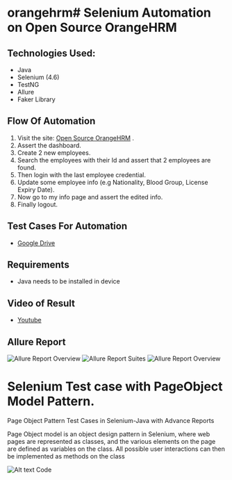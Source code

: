 # orangehrm# Selenium Automation on Open Source OrangeHRM 

## Technologies Used:
  - Java
  - Selenium (4.6)
  - TestNG
  - Allure
  - Faker Library


## Flow Of Automation
  1. Visit the site: [Open Source OrangeHRM](https://opensource-demo.orangehrmlive.com/) .
  2. Assert the dashboard.
  3. Create 2 new employees.
  4. Search the employees with their Id and assert that 2 employees are found.
  5. Then login with the last employee credential.
  6. Update some employee info (e.g Nationality, Blood Group, License Expiry Date).
  7. Now go to my info page and assert the edited info.
  8. Finally logout.

## Test Cases For Automation
 - [Google Drive](https://docs.google.com/spreadsheets/d/1rV5zmZRtifpRC2xvnloNuAk0ri_6O85yqIyaYjh6kY0/edit?usp=sharing)

 ## Requirements
  - Java needs to be installed in device

 ## Video of Result
  - [Youtube](https://youtu.be/ZwJmDiy8qUg)

## Allure Report

![Allure Report Overview](/images/overview.png "Allure Report Overview")
![Allure Report Suites](/images/suites.png "Allure Report Suites")
![Allure Report Overview](/images/graphs.png "Allure Report Graph")

# Selenium Test case with PageObject Model Pattern.
Page Object Pattern Test Cases in Selenium-Java with Advance Reports


Page Object model is an object design pattern in Selenium, where web pages are represented as classes, and the various elements
on the page are defined as variables on the class. All possible user interactions can then be implemented as methods on the class


![Alt text](https://solutionscafe.files.wordpress.com/2014/01/untitled10.png "Page Object Model Example")
Code
